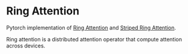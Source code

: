 # Ring Attention

Pytorch implementation of [Ring Attention](https://arxiv.org/abs/2310.01889) and [Striped Ring Attention](https://arxiv.org/abs/2311.09431).

Ring attention is a distributed attention operator that compute attention across devices.
